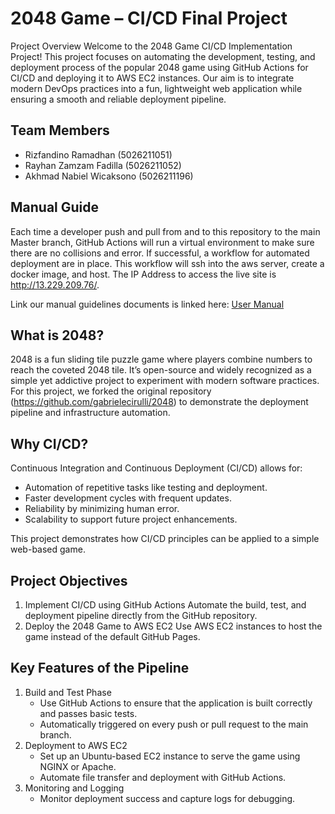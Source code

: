 # 2048 Game – CI/CD Final Project

Project Overview
Welcome to the 2048 Game CI/CD Implementation Project! This project focuses on automating the development, testing, and deployment process of the popular 2048 game using GitHub Actions for CI/CD and deploying it to AWS EC2 instances.
Our aim is to integrate modern DevOps practices into a fun, lightweight web application while ensuring a smooth and reliable deployment pipeline. 

## Team Members
- Rizfandino Ramadhan (5026211051)
- Rayhan Zamzam Fadilla (5026211052)
- Akhmad Nabiel Wicaksono (5026211196)


## Manual Guide
Each time a developer push and pull from and to this repository to the main Master branch, GitHub Actions will run a virtual environment to make sure there are no collisions and error. If successful, a workflow for automated deployment are in place. This workflow will ssh into the aws server, create a docker image, and host. The IP Address to access the live site is http://13.229.209.76/.

Link our manual guidelines documents is linked here: [User Manual](https://docs.google.com/document/d/1qhW9yyjJoea8e7mWbE3X4jwRzx0k2uAN6rBa25n79es/edit)

## What is 2048?
2048 is a fun sliding tile puzzle game where players combine numbers to reach the coveted 2048 tile. It’s open-source and widely recognized as a simple yet addictive project to experiment with modern software practices.
For this project, we forked the original repository (https://github.com/gabrielecirulli/2048) to demonstrate the deployment pipeline and infrastructure automation.

## Why CI/CD?
Continuous Integration and Continuous Deployment (CI/CD) allows for:
	
 - Automation of repetitive tasks like testing and deployment.
- Faster development cycles with frequent updates.
- Reliability by minimizing human error.
- Scalability to support future project enhancements.
   
This project demonstrates how CI/CD principles can be applied to a simple web-based game.

## Project Objectives
1. Implement CI/CD using GitHub Actions
   	Automate the build, test, and deployment pipeline directly from the GitHub repository.
2. Deploy the 2048 Game to AWS EC2
   	Use AWS EC2 instances to host the game instead of the default GitHub Pages.

## Key Features of the Pipeline
1. Build and Test Phase
	- Use GitHub Actions to ensure that the application is built correctly and passes basic tests.
	- Automatically triggered on every push or pull request to the main branch.
2. Deployment to AWS EC2
  	- Set up an Ubuntu-based EC2 instance to serve the game using NGINX or Apache.
	- Automate file transfer and deployment with GitHub Actions.
3. Monitoring and Logging
   	- Monitor deployment success and capture logs for debugging.

